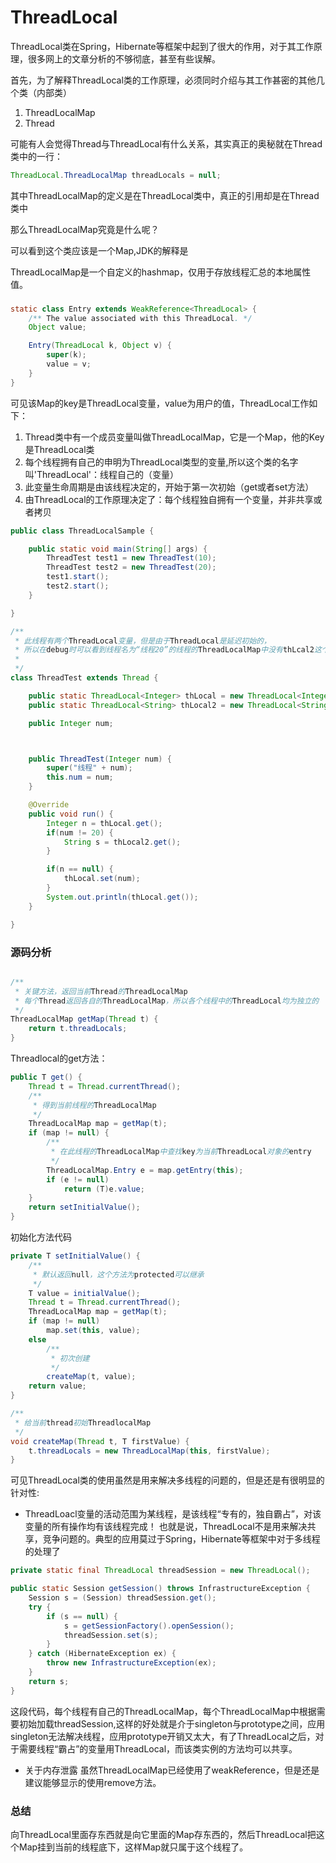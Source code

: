 ThreadLocal
===

ThreadLocal<T>类在Spring，Hibernate等框架中起到了很大的作用，对于其工作原理，很多网上的文章分析的不够彻底，甚至有些误解。

首先，为了解释ThreadLocal类的工作原理，必须同时介绍与其工作甚密的其他几个类（内部类）

1. ThreadLocalMap
2. Thread

可能有人会觉得Thread与ThreadLocal有什么关系，其实真正的奥秘就在Thread类中的一行：

```java
ThreadLocal.ThreadLocalMap threadLocals = null;
```

其中ThreadLocalMap的定义是在ThreadLocal类中，真正的引用却是在Thread类中

那么ThreadLocalMap究竟是什么呢？

可以看到这个类应该是一个Map,JDK的解释是

ThreadLocalMap是一个自定义的hashmap，仅用于存放线程汇总的本地属性值。

###
```java
static class Entry extends WeakReference<ThreadLocal> {
    /** The value associated with this ThreadLocal. */
    Object value;

    Entry(ThreadLocal k, Object v) {
        super(k);
        value = v;
    }
}
```

可见该Map的key是ThreadLocal变量，value为用户的值，ThreadLocal工作如下：

1. Thread类中有一个成员变量叫做ThreadLocalMap，它是一个Map，他的Key是ThreadLocal类
2. 每个线程拥有自己的申明为ThreadLocal类型的变量,所以这个类的名字叫'ThreadLocal'：线程自己的（变量）
3. 此变量生命周期是由该线程决定的，开始于第一次初始（get或者set方法）
4. 由ThreadLocal的工作原理决定了：每个线程独自拥有一个变量，并非共享或者拷贝

```java
public class ThreadLocalSample {

    public static void main(String[] args) {
        ThreadTest test1 = new ThreadTest(10);
        ThreadTest test2 = new ThreadTest(20);
        test1.start();
        test2.start();
    }

}

/**
 * 此线程有两个ThreadLocal变量，但是由于ThreadLocal是延迟初始的，
 * 所以在debug时可以看到线程名为“线程20”的线程的ThreadLocalMap中没有thLcal2这个entry
 *
 */
class ThreadTest extends Thread {

    public static ThreadLocal<Integer> thLocal = new ThreadLocal<Integer>();
    public static ThreadLocal<String> thLocal2 = new ThreadLocal<String>();

    public Integer num;



    public ThreadTest(Integer num) {
        super("线程" + num);
        this.num = num;
    }

    @Override
    public void run() {
        Integer n = thLocal.get();
        if(num != 20) {
            String s = thLocal2.get();
        }

        if(n == null) {
            thLocal.set(num);
        }
        System.out.println(thLocal.get());
    }

}

```

### 源码分析

```java

/**
 * 关键方法，返回当前Thread的ThreadLocalMap
 * 每个Thread返回各自的ThreadLocalMap，所以各个线程中的ThreadLocal均为独立的
 */
ThreadLocalMap getMap(Thread t) {
    return t.threadLocals;
}
```

Threadlocal的get方法：

```java
public T get() {
    Thread t = Thread.currentThread();
    /**
     * 得到当前线程的ThreadLocalMap
     */
    ThreadLocalMap map = getMap(t);
    if (map != null) {
        /**
         * 在此线程的ThreadLocalMap中查找key为当前ThreadLocal对象的entry
         */
        ThreadLocalMap.Entry e = map.getEntry(this);
        if (e != null)
            return (T)e.value;
    }
    return setInitialValue();
}
```

初始化方法代码

```java
private T setInitialValue() {
    /**
     * 默认返回null，这个方法为protected可以继承
     */
    T value = initialValue();
    Thread t = Thread.currentThread();
    ThreadLocalMap map = getMap(t);
    if (map != null)
        map.set(this, value);
    else
        /**
         * 初次创建
         */
        createMap(t, value);
    return value;
}
```

```java
/**
 * 给当前thread初始ThreadlocalMap
 */
void createMap(Thread t, T firstValue) {
    t.threadLocals = new ThreadLocalMap(this, firstValue);
}
```

可见ThreadLocal类的使用虽然是用来解决多线程的问题的，但是还是有很明显的针对性:

- ThreadLoacl变量的活动范围为某线程，是该线程“专有的，独自霸占”，对该变量的所有操作均有该线程完成！
也就是说，ThreadLocal不是用来解决共享，竞争问题的。典型的应用莫过于Spring，Hibernate等框架中对于多线程的处理了

```java
private static final ThreadLocal threadSession = new ThreadLocal();  

public static Session getSession() throws InfrastructureException {  
    Session s = (Session) threadSession.get();  
    try {  
        if (s == null) {  
            s = getSessionFactory().openSession();  
            threadSession.set(s);  
        }  
    } catch (HibernateException ex) {  
        throw new InfrastructureException(ex);  
    }  
    return s;  
}  
```

这段代码，每个线程有自己的ThreadLocalMap，每个ThreadLocalMap中根据需要初始加载threadSession,这样的好处就是介于singleton与prototype之间，应用singleton无法解决线程，应用prototype开销又太大，有了ThreadLocal之后，对于需要线程“霸占”的变量用ThreadLocal，而该类实例的方法均可以共享。

- 关于内存泄露
虽然ThreadLocalMap已经使用了weakReference，但是还是建议能够显示的使用remove方法。

### 总结

向ThreadLocal里面存东西就是向它里面的Map存东西的，然后ThreadLocal把这个Map挂到当前的线程底下，这样Map就只属于这个线程了。
